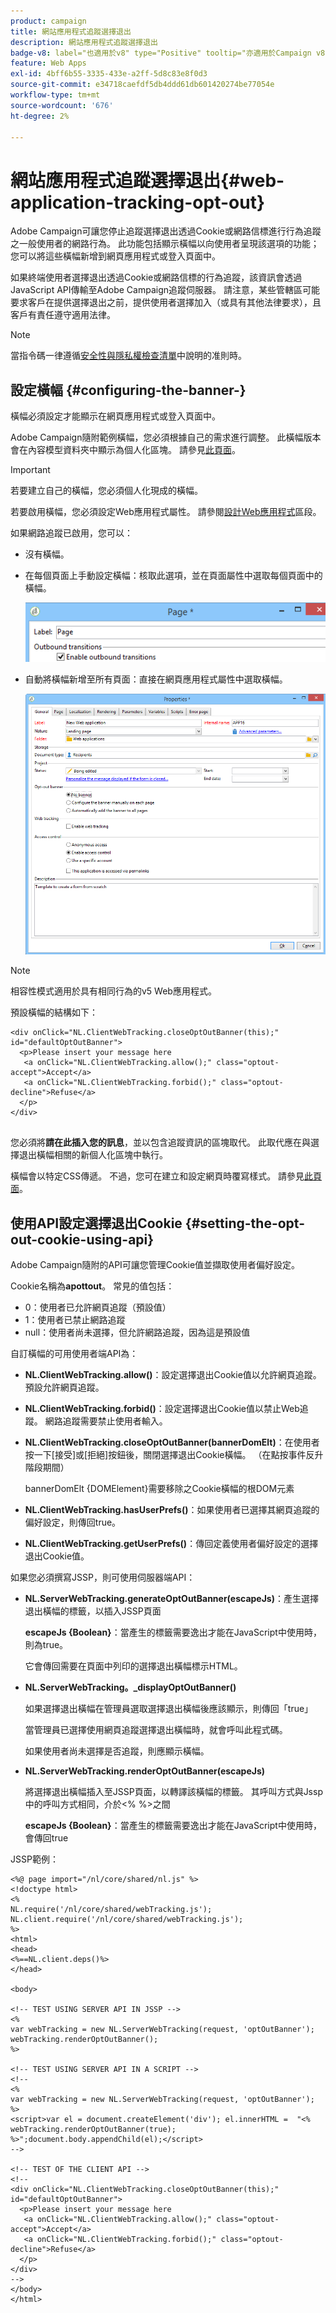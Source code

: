 ```yaml
---
product: campaign
title: 網站應用程式追蹤選擇退出
description: 網站應用程式追蹤選擇退出
badge-v8: label="也適用於v8" type="Positive" tooltip="亦適用於Campaign v8"
feature: Web Apps
exl-id: 4bff6b55-3335-433e-a2ff-5d8c83e8f0d3
source-git-commit: e34718caefdf5db4ddd61db601420274be77054e
workflow-type: tm+mt
source-wordcount: '676'
ht-degree: 2%

---
```


# 網站應用程式追蹤選擇退出{#web-application-tracking-opt-out}



Adobe Campaign可讓您停止追蹤選擇退出透過Cookie或網路信標進行行為追蹤之一般使用者的網路行為。 此功能包括顯示橫幅以向使用者呈現該選項的功能；您可以將這些橫幅新增到網頁應用程式或登入頁面中。

如果終端使用者選擇退出透過Cookie或網路信標的行為追蹤，該資訊會透過JavaScript API傳輸至Adobe Campaign追蹤伺服器。 請注意，某些管轄區可能要求客戶在提供選擇退出之前，提供使用者選擇加入（或具有其他法律要求），且客戶有責任遵守適用法律。

>[!NOTE]
>
>當指令碼一律遵循[安全性與隱私權檢查清單](https://helpx.adobe.com/tw/campaign/kb/acc-security.html#dev)中說明的准則時。

## 設定橫幅 {#configuring-the-banner-}

橫幅必須設定才能顯示在網頁應用程式或登入頁面中。

Adobe Campaign隨附範例橫幅，您必須根據自己的需求進行調整。 此橫幅版本會在內容模型資料夾中顯示為個人化區塊。 請參見[此頁面](../../delivery/using/personalization-blocks.md)。

>[!IMPORTANT]
>
>若要建立自己的橫幅，您必須個人化現成的橫幅。

若要啟用橫幅，您必須設定Web應用程式屬性。 請參閱[設計Web應用程式](designing-a-web-application.md)區段。

如果網路追蹤已啟用，您可以：

* 沒有橫幅。
* 在每個頁面上手動設定橫幅：核取此選項，並在頁面屬性中選取每個頁面中的橫幅。

  ![](assets/pageproperties.png)

* 自動將橫幅新增至所有頁面：直接在網頁應用程式屬性中選取橫幅。

  ![](assets/optoutconfig.png)

>[!NOTE]
>
>相容性模式適用於具有相同行為的v5 Web應用程式。

預設橫幅的結構如下：

```
<div onClick="NL.ClientWebTracking.closeOptOutBanner(this);" id="defaultOptOutBanner">
  <p>Please insert your message here
   <a onClick="NL.ClientWebTracking.allow();" class="optout-accept">Accept</a>
   <a onClick="NL.ClientWebTracking.forbid();" class="optout-decline">Refuse</a>
  </p>
</div>
      
```

您必須將&#x200B;**請在此插入您的訊息**，並以包含追蹤資訊的區塊取代。 此取代應在與選擇退出橫幅相關的新個人化區塊中執行。

橫幅會以特定CSS傳遞。 不過，您可在建立和設定網頁時覆寫樣式。 請參見[此頁面](content-editor-interface.md)。

## 使用API設定選擇退出Cookie {#setting-the-opt-out-cookie-using-api}

Adobe Campaign隨附的API可讓您管理Cookie值並擷取使用者偏好設定。

Cookie名稱為&#x200B;**apottout**。 常見的值包括：

* 0：使用者已允許網頁追蹤（預設值）
* 1：使用者已禁止網路追蹤
* null：使用者尚未選擇，但允許網路追蹤，因為這是預設值

自訂橫幅的可用使用者端API為：

* **NL.ClientWebTracking.allow()**：設定選擇退出Cookie值以允許網頁追蹤。 預設允許網頁追蹤。
* **NL.ClientWebTracking.forbid()**：設定選擇退出Cookie值以禁止Web追蹤。 網路追蹤需要禁止使用者輸入。
* **NL.ClientWebTracking.closeOptOutBanner(bannerDomElt)**：在使用者按一下[接受]或[拒絕]按鈕後，關閉選擇退出Cookie橫幅。 （在點按事件反升階段期間）

  bannerDomElt {DOMElement}需要移除之Cookie橫幅的根DOM元素

* **NL.ClientWebTracking.hasUserPrefs()**：如果使用者已選擇其網頁追蹤的偏好設定，則傳回true。
* **NL.ClientWebTracking.getUserPrefs()**：傳回定義使用者偏好設定的選擇退出Cookie值。

如果您必須撰寫JSSP，則可使用伺服器端API：

* **NL.ServerWebTracking.generateOptOutBanner(escapeJs)**：產生選擇退出橫幅的標籤，以插入JSSP頁面

  **escapeJs {Boolean}**：當產生的標籤需要逸出才能在JavaScript中使用時，則為true。

  它會傳回需要在頁面中列印的選擇退出橫幅標示HTML。

* **NL.ServerWebTracking。_displayOptOutBanner()**

  如果選擇退出橫幅在管理員選取選擇退出橫幅後應該顯示，則傳回「true」

  當管理員已選擇使用網頁追蹤選擇退出橫幅時，就會呼叫此程式碼。

  如果使用者尚未選擇是否追蹤，則應顯示橫幅。

* **NL.ServerWebTracking.renderOptOutBanner(escapeJs)**

  將選擇退出橫幅插入至JSSP頁面，以轉譯該橫幅的標籤。 其呼叫方式與Jssp中的呼叫方式相同，介於&lt;% %>之間

  **escapeJs {Boolean}**：當產生的標籤需要逸出才能在JavaScript中使用時，會傳回true

JSSP範例：

```
<%@ page import="/nl/core/shared/nl.js" %>
<!doctype html>
<%
NL.require('/nl/core/shared/webTracking.js');
NL.client.require('/nl/core/shared/webTracking.js');
%>
<html>
<head>
<%==NL.client.deps()%>
</head>

<body>

<!-- TEST USING SERVER API IN JSSP -->
<% 
var webTracking = new NL.ServerWebTracking(request, 'optOutBanner');
webTracking.renderOptOutBanner();
%>

<!-- TEST USING SERVER API IN A SCRIPT -->
<!--
<% 
var webTracking = new NL.ServerWebTracking(request, 'optOutBanner');
%>
<script>var el = document.createElement('div'); el.innerHTML =  "<% webTracking.renderOptOutBanner(true); %>";document.body.appendChild(el);</script>
-->

<!-- TEST OF THE CLIENT API -->
<!--
<div onClick="NL.ClientWebTracking.closeOptOutBanner(this);" id="defaultOptOutBanner">
  <p>Please insert your message here
   <a onClick="NL.ClientWebTracking.allow();" class="optout-accept">Accept</a>
   <a onClick="NL.ClientWebTracking.forbid();" class="optout-decline">Refuse</a>
  </p>
</div>
-->
</body>
</html>
```
